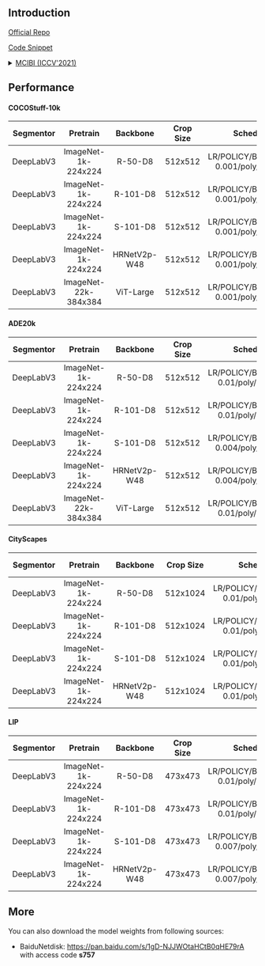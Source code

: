 ## Introduction

<a href="https://github.com/SegmentationBLWX/sssegmentation">Official Repo</a>

<a href="https://github.com/SegmentationBLWX/sssegmentation/blob/main/ssseg/modules/models/segmentors/mcibi/mcibi.py">Code Snippet</a>

<details>
<summary align="left"><a href="https://arxiv.org/pdf/2108.11819.pdf">MCIBI (ICCV'2021)</a></summary>

```latex
@inproceedings{jin2021mining,
    title={Mining Contextual Information Beyond Image for Semantic Segmentation},
    author={Jin, Zhenchao and Gong, Tao and Yu, Dongdong and Chu, Qi and Wang, Jian and Wang, Changhu and Shao, Jie},
    booktitle={Proceedings of the IEEE/CVF International Conference on Computer Vision},
    pages={7231--7241},
    year={2021}
}
```

</details>


## Performance

#### COCOStuff-10k

| Segmentor     | Pretrain               | Backbone     | Crop Size  | Schedule                              | Train/Eval Set  | mIoU/mIoU (ms+flip)  | Download                                                                                                                                                                                                                                                                                                                                                                                                                     |
| :-:           | :-:                    | :-:          | :-:        | :-:                                   | :-:             | :-:                  | :-:                                                                                                                                                                                                                                                                                                                                                                                                                          |
| DeepLabV3     | ImageNet-1k-224x224    | R-50-D8      | 512x512    | LR/POLICY/BS/EPOCH: 0.001/poly/16/110 | train/test      | 38.84%/39.68%        | [cfg](https://raw.githubusercontent.com/SegmentationBLWX/sssegmentation/main/ssseg/configs/mcibi/mcibi_deeplabv3_resnet50os8_cocostuff10k.py) &#124; [model](https://github.com/SegmentationBLWX/modelstore/releases/download/ssseg_mcibi/mcibi_deeplabv3_r50_cocostuff10k.pth) &#124; [log](https://github.com/SegmentationBLWX/modelstore/releases/download/ssseg_mcibi/mcibi_deeplabv3_r50_cocostuff10k.log)              |
| DeepLabV3     | ImageNet-1k-224x224    | R-101-D8     | 512x512    | LR/POLICY/BS/EPOCH: 0.001/poly/16/110 | train/test      | 39.84%/41.49%        | [cfg](https://raw.githubusercontent.com/SegmentationBLWX/sssegmentation/main/ssseg/configs/mcibi/mcibi_deeplabv3_resnet101os8_cocostuff10k.py) &#124; [model](https://github.com/SegmentationBLWX/modelstore/releases/download/ssseg_mcibi/mcibi_deeplabv3_r101_cocostuff10k.pth) &#124; [log](https://github.com/SegmentationBLWX/modelstore/releases/download/ssseg_mcibi/mcibi_deeplabv3_r101_cocostuff10k.log)           |
| DeepLabV3     | ImageNet-1k-224x224    | S-101-D8     | 512x512    | LR/POLICY/BS/EPOCH: 0.001/poly/32/150 | train/test      | 41.18%/42.15%        | [cfg](https://raw.githubusercontent.com/SegmentationBLWX/sssegmentation/main/ssseg/configs/mcibi/mcibi_deeplabv3_resnest101os8_cocostuff10k.py) &#124; [model](https://github.com/SegmentationBLWX/modelstore/releases/download/ssseg_mcibi/mcibi_deeplabv3_s101_cocostuff10k.pth) &#124; [log](https://github.com/SegmentationBLWX/modelstore/releases/download/ssseg_mcibi/mcibi_deeplabv3_s101_cocostuff10k.log)          |
| DeepLabV3     | ImageNet-1k-224x224    | HRNetV2p-W48 | 512x512    | LR/POLICY/BS/EPOCH: 0.001/poly/16/110 | train/test      | 39.77%/41.35%        | [cfg](https://raw.githubusercontent.com/SegmentationBLWX/sssegmentation/main/ssseg/configs/mcibi/mcibi_deeplabv3_hrnetv2w48_cocostuff10k.py) &#124; [model](https://github.com/SegmentationBLWX/modelstore/releases/download/ssseg_mcibi/mcibi_deeplabv3_hrnetv2w48_cocostuff10k.pth) &#124; [log](https://github.com/SegmentationBLWX/modelstore/releases/download/ssseg_mcibi/mcibi_deeplabv3_hrnetv2w48_cocostuff10k.log) |
| DeepLabV3     | ImageNet-22k-384x384   | ViT-Large    | 512x512    | LR/POLICY/BS/EPOCH: 0.001/poly/16/110 | train/test      | 44.27%/45.50%        | [cfg](https://raw.githubusercontent.com/SegmentationBLWX/sssegmentation/main/ssseg/configs/mcibi/mcibi_deeplabv3_vitlarge_cocostuff10k.py) &#124; [model](https://github.com/SegmentationBLWX/modelstore/releases/download/ssseg_mcibi/mcibi_deeplabv3_vitlarge_cocostuff10k.pth) &#124; [log](https://github.com/SegmentationBLWX/modelstore/releases/download/ssseg_mcibi/mcibi_deeplabv3_vitlarge_cocostuff10k.log)       |

#### ADE20k

| Segmentor     | Pretrain               | Backbone     | Crop Size  | Schedule                              | Train/Eval Set  | mIoU/mIoU (ms+flip)  | Download                                                                                                                                                                                                                                                                                                                                                                                                   |
| :-:           | :-:                    | :-:          | :-:        | :-:                                   | :-:             | :-:                  | :-:                                                                                                                                                                                                                                                                                                                                                                                                        |
| DeepLabV3     | ImageNet-1k-224x224    | R-50-D8      | 512x512    | LR/POLICY/BS/EPOCH: 0.01/poly/16/130  | train/val       | 44.39%/45.95%        | [cfg](https://raw.githubusercontent.com/SegmentationBLWX/sssegmentation/main/ssseg/configs/mcibi/mcibi_deeplabv3_resnet50os8_ade20k.py) &#124; [model](https://github.com/SegmentationBLWX/modelstore/releases/download/ssseg_mcibi/mcibi_deeplabv3_r50_ade20k.pth) &#124; [log](https://github.com/SegmentationBLWX/modelstore/releases/download/ssseg_mcibi/mcibi_deeplabv3_r50_ade20k.log)              |
| DeepLabV3     | ImageNet-1k-224x224    | R-101-D8     | 512x512    | LR/POLICY/BS/EPOCH: 0.01/poly/16/130  | train/val       | 45.66%/47.22%        | [cfg](https://raw.githubusercontent.com/SegmentationBLWX/sssegmentation/main/ssseg/configs/mcibi/mcibi_deeplabv3_resnet101os8_ade20k.py) &#124; [model](https://github.com/SegmentationBLWX/modelstore/releases/download/ssseg_mcibi/mcibi_deeplabv3_r101_ade20k.pth) &#124; [log](https://github.com/SegmentationBLWX/modelstore/releases/download/ssseg_mcibi/mcibi_deeplabv3_r101_ade20k.log)           |
| DeepLabV3     | ImageNet-1k-224x224    | S-101-D8     | 512x512    | LR/POLICY/BS/EPOCH: 0.004/poly/16/180 | train/val       | 46.63%/47.36%        | [cfg](https://raw.githubusercontent.com/SegmentationBLWX/sssegmentation/main/ssseg/configs/mcibi/mcibi_deeplabv3_resnest101os8_ade20k.py) &#124; [model](https://github.com/SegmentationBLWX/modelstore/releases/download/ssseg_mcibi/mcibi_deeplabv3_s101_ade20k.pth) &#124; [log](https://github.com/SegmentationBLWX/modelstore/releases/download/ssseg_mcibi/mcibi_deeplabv3_s101_ade20k.log)          |
| DeepLabV3     | ImageNet-1k-224x224    | HRNetV2p-W48 | 512x512    | LR/POLICY/BS/EPOCH: 0.004/poly/16/180 | train/val       | 45.79%/47.34%        | [cfg](https://raw.githubusercontent.com/SegmentationBLWX/sssegmentation/main/ssseg/configs/mcibi/mcibi_deeplabv3_hrnetv2w48_ade20k.py) &#124; [model](https://github.com/SegmentationBLWX/modelstore/releases/download/ssseg_mcibi/mcibi_deeplabv3_hrnetv2w48_ade20k.pth) &#124; [log](https://github.com/SegmentationBLWX/modelstore/releases/download/ssseg_mcibi/mcibi_deeplabv3_hrnetv2w48_ade20k.log) |
| DeepLabV3     | ImageNet-22k-384x384   | ViT-Large    | 512x512    | LR/POLICY/BS/EPOCH: 0.01/poly/16/130  | train/val       | 49.73%/50.99%        | [cfg](https://raw.githubusercontent.com/SegmentationBLWX/sssegmentation/main/ssseg/configs/mcibi/mcibi_deeplabv3_vitlarge_ade20k.py) &#124; [model](https://github.com/SegmentationBLWX/modelstore/releases/download/ssseg_mcibi/mcibi_deeplabv3_vitlarge_ade20k.pth) &#124; [log](https://github.com/SegmentationBLWX/modelstore/releases/download/ssseg_mcibi/mcibi_deeplabv3_vitlarge_ade20k.log)       |

#### CityScapes

| Segmentor     | Pretrain               | Backbone     | Crop Size  | Schedule                              | Train/Eval Set  | mIoU (ms+flip)       | Download                                                                                                                                                                                                                                                                                                                                                                                                               |
| :-:           | :-:                    | :-:          | :-:        | :-:                                   | :-:             | :-:                  | :-:                                                                                                                                                                                                                                                                                                                                                                                                                    |
| DeepLabV3     | ImageNet-1k-224x224    | R-50-D8      | 512x1024   | LR/POLICY/BS/EPOCH: 0.01/poly/16/440  | trainval/test   | 79.90%               | [cfg](https://raw.githubusercontent.com/SegmentationBLWX/sssegmentation/main/ssseg/configs/mcibi/mcibi_deeplabv3_resnet50os8_cityscapes.py) &#124; [model](https://github.com/SegmentationBLWX/modelstore/releases/download/ssseg_mcibi/mcibi_deeplabv3_r50_cityscapes.pth) &#124; [log](https://github.com/SegmentationBLWX/modelstore/releases/download/ssseg_mcibi/mcibi_deeplabv3_r50_cityscapes.log)              |
| DeepLabV3     | ImageNet-1k-224x224    | R-101-D8     | 512x1024   | LR/POLICY/BS/EPOCH: 0.01/poly/16/440  | trainval/test   | 82.03%               | [cfg](https://raw.githubusercontent.com/SegmentationBLWX/sssegmentation/main/ssseg/configs/mcibi/mcibi_deeplabv3_resnet101os8_cityscapes.py) &#124; [model](https://github.com/SegmentationBLWX/modelstore/releases/download/ssseg_mcibi/mcibi_deeplabv3_r101_cityscapes.pth) &#124; [log](https://github.com/SegmentationBLWX/modelstore/releases/download/ssseg_mcibi/mcibi_deeplabv3_r101_cityscapes.log)           |
| DeepLabV3     | ImageNet-1k-224x224    | S-101-D8     | 512x1024   | LR/POLICY/BS/EPOCH: 0.01/poly/16/500  | trainval/test   | 81.59%               | [cfg](https://raw.githubusercontent.com/SegmentationBLWX/sssegmentation/main/ssseg/configs/mcibi/mcibi_deeplabv3_resnest101os8_cityscapes.py) &#124; [model](https://github.com/SegmentationBLWX/modelstore/releases/download/ssseg_mcibi/mcibi_deeplabv3_s101_cityscapes.pth) &#124; [log](https://github.com/SegmentationBLWX/modelstore/releases/download/ssseg_mcibi/mcibi_deeplabv3_s101_cityscapes.log)          |
| DeepLabV3     | ImageNet-1k-224x224    | HRNetV2p-W48 | 512x1024   | LR/POLICY/BS/EPOCH: 0.01/poly/16/500  | trainval/test   | 82.55%               | [cfg](https://raw.githubusercontent.com/SegmentationBLWX/sssegmentation/main/ssseg/configs/mcibi/mcibi_deeplabv3_hrnetv2w48_cityscapes.py) &#124; [model](https://github.com/SegmentationBLWX/modelstore/releases/download/ssseg_mcibi/mcibi_deeplabv3_hrnetv2w48_cityscapes.pth) &#124; [log](https://github.com/SegmentationBLWX/modelstore/releases/download/ssseg_mcibi/mcibi_deeplabv3_hrnetv2w48_cityscapes.log) |

#### LIP

| Segmentor     | Pretrain               | Backbone     | Crop Size  | Schedule                              | Train/Eval Set  | mIoU/mIoU (flip)     | Download                                                                                                                                                                                                                                                                                                                                                                                          |
| :-:           | :-:                    | :-:          | :-:        | :-:                                   | :-:             | :-:                  | :-:                                                                                                                                                                                                                                                                                                                                                                                               |
| DeepLabV3     | ImageNet-1k-224x224    | R-50-D8      | 473x473    | LR/POLICY/BS/EPOCH: 0.01/poly/32/150  | train/val       | 53.73%/54.08%        | [cfg](https://raw.githubusercontent.com/SegmentationBLWX/sssegmentation/main/ssseg/configs/mcibi/mcibi_deeplabv3_resnet50os8_lip.py) &#124; [model](https://github.com/SegmentationBLWX/modelstore/releases/download/ssseg_mcibi/mcibi_deeplabv3_r50_lip.pth) &#124; [log](https://github.com/SegmentationBLWX/modelstore/releases/download/ssseg_mcibi/mcibi_deeplabv3_r50_lip.log)              |
| DeepLabV3     | ImageNet-1k-224x224    | R-101-D8     | 473x473    | LR/POLICY/BS/EPOCH: 0.01/poly/32/150  | train/val       | 55.02%/55.42%        | [cfg](https://raw.githubusercontent.com/SegmentationBLWX/sssegmentation/main/ssseg/configs/mcibi/mcibi_deeplabv3_resnet101os8_lip.py) &#124; [model](https://github.com/SegmentationBLWX/modelstore/releases/download/ssseg_mcibi/mcibi_deeplabv3_r101_lip.pth) &#124; [log](https://github.com/SegmentationBLWX/modelstore/releases/download/ssseg_mcibi/mcibi_deeplabv3_r101_lip.log)           |
| DeepLabV3     | ImageNet-1k-224x224    | S-101-D8     | 473x473    | LR/POLICY/BS/EPOCH: 0.007/poly/40/150 | train/val       | 56.21%/56.34%        | [cfg](https://raw.githubusercontent.com/SegmentationBLWX/sssegmentation/main/ssseg/configs/mcibi/mcibi_deeplabv3_resnest101os8_lip.py) &#124; [model](https://github.com/SegmentationBLWX/modelstore/releases/download/ssseg_mcibi/mcibi_deeplabv3_s101_lip.pth) &#124; [log](https://github.com/SegmentationBLWX/modelstore/releases/download/ssseg_mcibi/mcibi_deeplabv3_s101_lip.log)          |
| DeepLabV3     | ImageNet-1k-224x224    | HRNetV2p-W48 | 473x473    | LR/POLICY/BS/EPOCH: 0.007/poly/40/150 | train/val       | 56.40%/56.99%        | [cfg](https://raw.githubusercontent.com/SegmentationBLWX/sssegmentation/main/ssseg/configs/mcibi/mcibi_deeplabv3_hrnetv2w48_lip.py) &#124; [model](https://github.com/SegmentationBLWX/modelstore/releases/download/ssseg_mcibi/mcibi_deeplabv3_hrnetv2w48_lip.pth) &#124; [log](https://github.com/SegmentationBLWX/modelstore/releases/download/ssseg_mcibi/mcibi_deeplabv3_hrnetv2w48_lip.log) |


## More

You can also download the model weights from following sources:

- BaiduNetdisk: https://pan.baidu.com/s/1gD-NJJWOtaHCtB0qHE79rA with access code **s757**